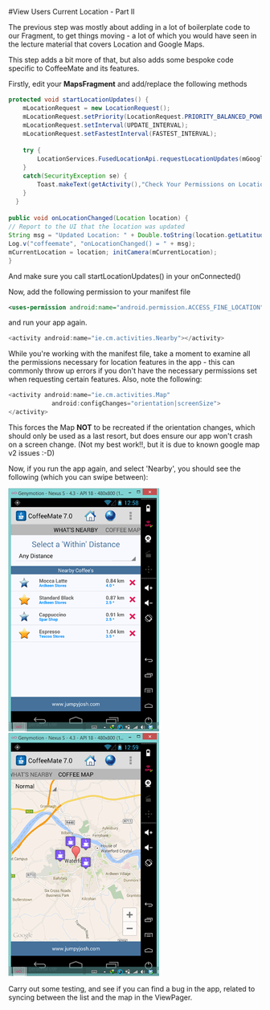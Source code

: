 #View Users Current Location - Part II

The previous step was mostly about adding in a lot of boilerplate code to our Fragment, to get things moving - a lot of which you would have seen in the lecture material that covers Location and Google Maps.

This step adds a bit more of that, but also adds some bespoke code specific to CoffeeMate and its features.

Firstly, edit your <b>MapsFragment</b> and add/replace the following methods


~~~java
protected void startLocationUpdates() { 
    mLocationRequest = new LocationRequest();
    mLocationRequest.setPriority(LocationRequest.PRIORITY_BALANCED_POWER_ACCURACY); 
    mLocationRequest.setInterval(UPDATE_INTERVAL); 
    mLocationRequest.setFastestInterval(FASTEST_INTERVAL); 

    try { 
        LocationServices.FusedLocationApi.requestLocationUpdates(mGoogleApiClient, mLocationRequest, this); 
    } 
    catch(SecurityException se) { 
        Toast.makeText(getActivity(),"Check Your Permissions on Location Updates",Toast.LENGTH_SHORT).show(); 
    }
  }

public void onLocationChanged(Location location) { 
// Report to the UI that the location was updated 
String msg = "Updated Location: " + Double.toString(location.getLatitude()) + "," + Double.toString(location.getLongitude()); 
Log.v("coffeemate", "onLocationChanged() = " + msg); 
mCurrentLocation = location; initCamera(mCurrentLocation);
}
~~~

And make sure you call startLocationUpdates() in your onConnected()

Now, add the following permission to your manifest file

~~~XML
<uses-permission android:name="android.permission.ACCESS_FINE_LOCATION"/>
~~~

and run your app again.


~~~java
<activity android:name="ie.cm.activities.Nearby"></activity>
~~~

While you're working with the manifest file, take a moment to examine all the permissions necessary for location features in the app - this can commonly throw up errors if you don't have the necessary permissions set when requesting certain features. Also, note the following:

~~~java
<activity android:name="ie.cm.activities.Map"
            android:configChanges="orientation|screenSize">
</activity>
~~~

This forces the Map <b>NOT</b> to be recreated if the orientation changes, which should only be used as a last resort, but does ensure our app won't crash on a screen change. (Not my best work!!, but it is due to known google map v2 issues :-D)

Now, if you run the app again, and select 'Nearby', you should see the following (which you can swipe between):

![](../img/lab705.png)      ![](../img/lab706.png)

Carry out some testing, and see if you can find a bug in the app, related to syncing between the list and the map in the ViewPager.